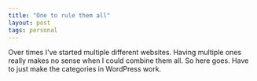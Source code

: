 ```yaml
---
title: "One to rule them all"
layout: post
tags: personal
---
```

Over times I've started multiple different websites. Having multiple ones really makes no sense when I could combine them all. So here goes. Have to just make the categories in WordPress work.

